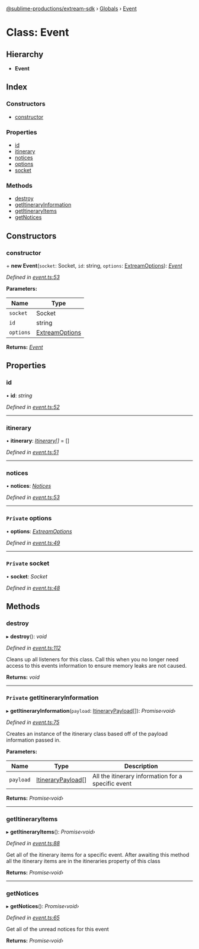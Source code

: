 [@sublime-productions/extream-sdk](../README.md) › [Globals](../globals.md) › [Event](event.md)

# Class: Event

## Hierarchy

* **Event**

## Index

### Constructors

* [constructor](event.md#constructor)

### Properties

* [id](event.md#id)
* [itinerary](event.md#itinerary)
* [notices](event.md#notices)
* [options](event.md#private-options)
* [socket](event.md#private-socket)

### Methods

* [destroy](event.md#destroy)
* [getItineraryInformation](event.md#private-getitineraryinformation)
* [getItineraryItems](event.md#getitineraryitems)
* [getNotices](event.md#getnotices)

## Constructors

###  constructor

\+ **new Event**(`socket`: Socket, `id`: string, `options`: [ExtreamOptions](../interfaces/extreamoptions.md)): *[Event](event.md)*

*Defined in [event.ts:53](https://github.com/Extream-SaaS/ex-sdk/blob/ccff5d7/src/event.ts#L53)*

**Parameters:**

Name | Type |
------ | ------ |
`socket` | Socket |
`id` | string |
`options` | [ExtreamOptions](../interfaces/extreamoptions.md) |

**Returns:** *[Event](event.md)*

## Properties

###  id

• **id**: *string*

*Defined in [event.ts:52](https://github.com/Extream-SaaS/ex-sdk/blob/ccff5d7/src/event.ts#L52)*

___

###  itinerary

• **itinerary**: *[Itinerary](itinerary.md)[]* = []

*Defined in [event.ts:51](https://github.com/Extream-SaaS/ex-sdk/blob/ccff5d7/src/event.ts#L51)*

___

###  notices

• **notices**: *[Notices](notices.md)*

*Defined in [event.ts:53](https://github.com/Extream-SaaS/ex-sdk/blob/ccff5d7/src/event.ts#L53)*

___

### `Private` options

• **options**: *[ExtreamOptions](../interfaces/extreamoptions.md)*

*Defined in [event.ts:49](https://github.com/Extream-SaaS/ex-sdk/blob/ccff5d7/src/event.ts#L49)*

___

### `Private` socket

• **socket**: *Socket*

*Defined in [event.ts:48](https://github.com/Extream-SaaS/ex-sdk/blob/ccff5d7/src/event.ts#L48)*

## Methods

###  destroy

▸ **destroy**(): *void*

*Defined in [event.ts:112](https://github.com/Extream-SaaS/ex-sdk/blob/ccff5d7/src/event.ts#L112)*

Cleans up all listeners for this class. Call this when you no longer need access to this events information to ensure memory leaks are not caused.

**Returns:** *void*

___

### `Private` getItineraryInformation

▸ **getItineraryInformation**(`payload`: [ItineraryPayload](../interfaces/itinerarypayload.md)[]): *Promise‹void›*

*Defined in [event.ts:75](https://github.com/Extream-SaaS/ex-sdk/blob/ccff5d7/src/event.ts#L75)*

Creates an instance of the itinerary class based off of the payload information passed in.

**Parameters:**

Name | Type | Description |
------ | ------ | ------ |
`payload` | [ItineraryPayload](../interfaces/itinerarypayload.md)[] | All the itinerary information for a specific event  |

**Returns:** *Promise‹void›*

___

###  getItineraryItems

▸ **getItineraryItems**(): *Promise‹void›*

*Defined in [event.ts:88](https://github.com/Extream-SaaS/ex-sdk/blob/ccff5d7/src/event.ts#L88)*

Get all of the itinerary items for a specific event. After awaiting this method all the itinerary items are in the itineraries property of this class

**Returns:** *Promise‹void›*

___

###  getNotices

▸ **getNotices**(): *Promise‹void›*

*Defined in [event.ts:65](https://github.com/Extream-SaaS/ex-sdk/blob/ccff5d7/src/event.ts#L65)*

Get all of the unread notices for this event

**Returns:** *Promise‹void›*
